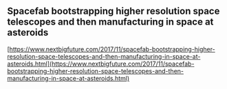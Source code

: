 ## Spacefab bootstrapping higher resolution space telescopes and then manufacturing in space at asteroids
  
  [https://www.nextbigfuture.com/2017/11/spacefab-bootstrapping-higher-resolution-space-telescopes-and-then-manufacturing-in-space-at-asteroids.html](https://www.nextbigfuture.com/2017/11/spacefab-bootstrapping-higher-resolution-space-telescopes-and-then-manufacturing-in-space-at-asteroids.html)